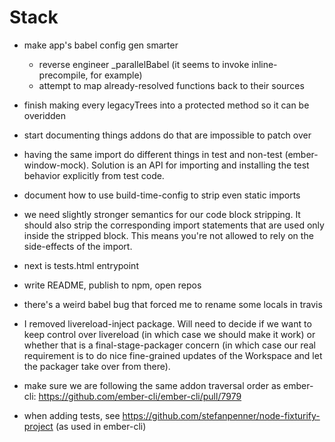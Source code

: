 # Stack
 - make app's babel config gen smarter
   - reverse engineer _parallelBabel (it seems to invoke inline-precompile, for example)
   - attempt to map already-resolved functions back to their sources
 - finish making every legacyTrees into a protected method so it can be overidden
 - start documenting things addons do that are impossible to patch over
  - having the same import do different things in test and non-test
    (ember-window-mock). Solution is an API for importing and installing the
    test behavior explicitly from test code.
 - document how to use build-time-config to strip even static imports
  - we need slightly stronger semantics for our code block stripping. It should also strip the corresponding import statements that are used only inside the stripped block. This means you're not allowed to rely on the side-effects of the import.

 - next is tests.html entrypoint
 - write README, publish to npm, open repos
 - there's a weird babel bug that forced me to rename some locals in travis
 - I removed livereload-inject package. Will need to decide if we want to keep control over livereload (in which case we should make it work) or whether that is a final-stage-packager concern (in which case our real requirement is to do nice fine-grained updates of the Workspace and let the packager take over from there).
 - make sure we are following the same addon traversal order as ember-cli: https://github.com/ember-cli/ember-cli/pull/7979
 - when adding tests, see https://github.com/stefanpenner/node-fixturify-project (as used in ember-cli)


